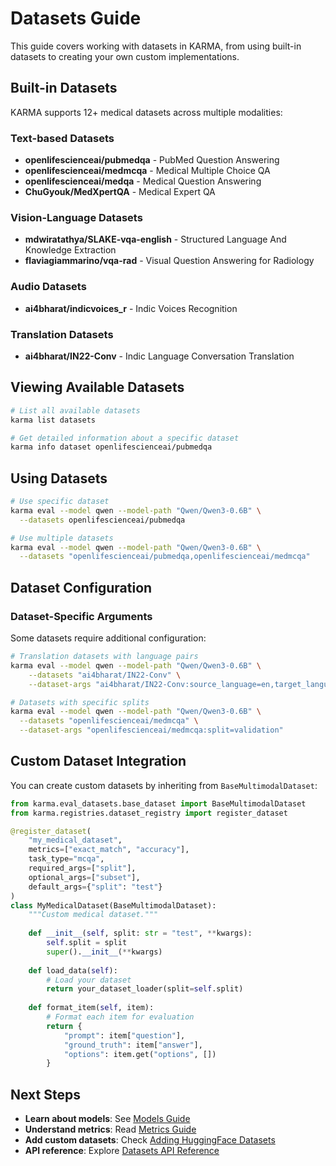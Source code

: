 # Datasets Guide

This guide covers working with datasets in KARMA, from using built-in datasets to creating your own custom implementations.

## Built-in Datasets

KARMA supports 12+ medical datasets across multiple modalities:

### Text-based Datasets

- **openlifescienceai/pubmedqa** - PubMed Question Answering
- **openlifescienceai/medmcqa** - Medical Multiple Choice QA
- **openlifescienceai/medqa** - Medical Question Answering
- **ChuGyouk/MedXpertQA** - Medical Expert QA

### Vision-Language Datasets

- **mdwiratathya/SLAKE-vqa-english** - Structured Language And Knowledge Extraction
- **flaviagiammarino/vqa-rad** - Visual Question Answering for Radiology

### Audio Datasets

- **ai4bharat/indicvoices_r** - Indic Voices Recognition

### Translation Datasets

- **ai4bharat/IN22-Conv** - Indic Language Conversation Translation

## Viewing Available Datasets

```bash
# List all available datasets
karma list datasets

# Get detailed information about a specific dataset
karma info dataset openlifescienceai/pubmedqa
```

## Using Datasets

```bash
# Use specific dataset
karma eval --model qwen --model-path "Qwen/Qwen3-0.6B" \
  --datasets openlifescienceai/pubmedqa

# Use multiple datasets
karma eval --model qwen --model-path "Qwen/Qwen3-0.6B" \
  --datasets "openlifescienceai/pubmedqa,openlifescienceai/medmcqa"
```

## Dataset Configuration

### Dataset-Specific Arguments

Some datasets require additional configuration:

```bash
# Translation datasets with language pairs
karma eval --model qwen --model-path "Qwen/Qwen3-0.6B" \
    --datasets "ai4bharat/IN22-Conv" \
    --dataset-args "ai4bharat/IN22-Conv:source_language=en,target_language=hi"

# Datasets with specific splits
karma eval --model qwen --model-path "Qwen/Qwen3-0.6B" \
  --datasets "openlifescienceai/medmcqa" \
  --dataset-args "openlifescienceai/medmcqa:split=validation"
```

## Custom Dataset Integration

You can create custom datasets by inheriting from `BaseMultimodalDataset`:

```python
from karma.eval_datasets.base_dataset import BaseMultimodalDataset
from karma.registries.dataset_registry import register_dataset

@register_dataset(
    "my_medical_dataset",
    metrics=["exact_match", "accuracy"],
    task_type="mcqa",
    required_args=["split"],
    optional_args=["subset"],
    default_args={"split": "test"}
)
class MyMedicalDataset(BaseMultimodalDataset):
    """Custom medical dataset."""
    
    def __init__(self, split: str = "test", **kwargs):
        self.split = split
        super().__init__(**kwargs)
    
    def load_data(self):
        # Load your dataset
        return your_dataset_loader(split=self.split)
    
    def format_item(self, item):
        # Format each item for evaluation
        return {
            "prompt": item["question"],
            "ground_truth": item["answer"],
            "options": item.get("options", [])
        }
```

## Next Steps

- **Learn about models**: See [Models Guide](../models/overview.md)
- **Understand metrics**: Read [Metrics Guide](../metrics/overview.md)
- **Add custom datasets**: Check [Adding HuggingFace Datasets](../adding-datasets-from-huggingface.md)
- **API reference**: Explore [Datasets API Reference](../../api-reference/datasets.md)